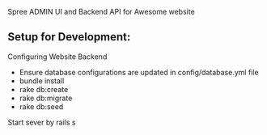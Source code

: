 Spree ADMIN UI and Backend API for Awesome website

Setup for Development:
---------------------

Configuring Website Backend


* Ensure database configurations are updated in config/database.yml file
* bundle install
* rake db:create
* rake db:migrate
* rake db:seed

 Start sever by rails s
